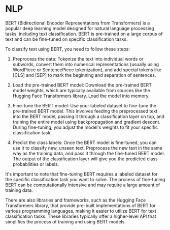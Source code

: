 # NLP

BERT (Bidirectional Encoder Representations from Transformers) is a popular deep learning model designed for natural language processing tasks, including text classification. BERT is pre-trained on a large corpus of text and can be fine-tuned on specific classification tasks.

To classify text using BERT, you need to follow these steps:

1. Preprocess the data: Tokenize the text into individual words or subwords, convert them into numerical representations (usually using WordPiece or SentencePiece tokenization), and add special tokens like [CLS] and [SEP] to mark the beginning and separation of sentences.

2. Load the pre-trained BERT model: Download the pre-trained BERT model weights, which are typically available from sources like the Hugging Face Transformers library. Load the model into memory.

3. Fine-tune the BERT model: Use your labeled dataset to fine-tune the pre-trained BERT model. This involves feeding the preprocessed text into the BERT model, passing it through a classification layer on top, and training the entire model using backpropagation and gradient descent. During fine-tuning, you adjust the model's weights to fit your specific classification task.

4. Predict the class labels: Once the BERT model is fine-tuned, you can use it to classify new, unseen text. Preprocess the new text in the same way as the training data, and pass it through the fine-tuned BERT model. The output of the classification layer will give you the predicted class probabilities or labels.

It's important to note that fine-tuning BERT requires a labeled dataset for the specific classification task you want to solve. The process of fine-tuning BERT can be computationally intensive and may require a large amount of training data.

There are also libraries and frameworks, such as the Hugging Face Transformers library, that provide pre-built implementations of BERT for various programming languages, making it easier to utilize BERT for text classification tasks. These libraries typically offer a higher-level API that simplifies the process of training and using BERT models.
